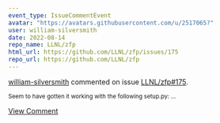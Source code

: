 ```yaml
---
event_type: IssueCommentEvent
avatar: "https://avatars.githubusercontent.com/u/2517065?"
user: william-silversmith
date: 2022-08-14
repo_name: LLNL/zfp
html_url: https://github.com/LLNL/zfp/issues/175
repo_url: https://github.com/LLNL/zfp
---
```


<a href='https://github.com/william-silversmith' target='_blank'>william-silversmith</a> commented on issue <a href='https://github.com/LLNL/zfp/issues/175' target='_blank'>LLNL/zfp#175</a>.

<small>Seem to have gotten it working with the following setup.py:...</small>

<a href='https://github.com/LLNL/zfp/issues/175' target='_blank'>View Comment</a>